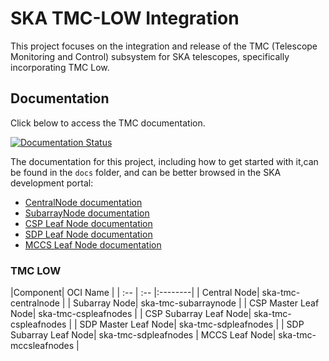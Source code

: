 # SKA TMC-LOW Integration

This project focuses on the integration and release of the TMC (Telescope Monitoring and Control) subsystem for SKA telescopes, specifically incorporating TMC Low.

## Documentation

Click below to access the TMC documentation.

[![Documentation Status](https://readthedocs.org/projects/ska-telescope-ska-tmc-low-integration/badge/?version=latest)](https://developer.skao.int/projects/ska-tmc-low-integration/en/latest/)

The documentation for this project, including how to get started with it,can be found in the `docs` folder, and can be better browsed in the SKA development portal:

* [CentralNode documentation](https://developer.skao.int/projects/ska-tmc-centralnode/en/latest/ "SKA Developer Portal: CentralNode documentation")
* [SubarrayNode documentation](https://developer.skao.int/projects/ska-tmc-subarraynode/en/latest/ "SKA Developer Portal: SubarrayNode documentation")
* [CSP Leaf Node documentation](https://developer.skao.int/projects/ska-tmc-cspleafnodes/en/latest/ "SKA Developer Portal: CSP Leaf Nodes documentation")
* [SDP Leaf Node documentation](https://developer.skao.int/projects/ska-tmc-sdpleafnodes/en/latest/ "SKA Developer Portal: SDP Leaf Nodes documentation")
* [MCCS Leaf Node documentation](https://developer.skao.int/projects/ska-tmc-mccsleafnodes/en/latest/ "SKA Developer Portal: MCCS Leaf Node documentation")

### TMC LOW

|Component| OCI Name | 
| :-- | :-- |:--------|
| Central Node| ska-tmc-centralnode |
| Subarray Node| ska-tmc-subarraynode |
| CSP Master Leaf Node| ska-tmc-cspleafnodes |
| CSP Subarray Leaf Node| ska-tmc-cspleafnodes |
| SDP Master Leaf Node| ska-tmc-sdpleafnodes |
| SDP Subarray Leaf Node| ska-tmc-sdpleafnodes 
| MCCS Leaf Node| ska-tmc-mccsleafnodes |